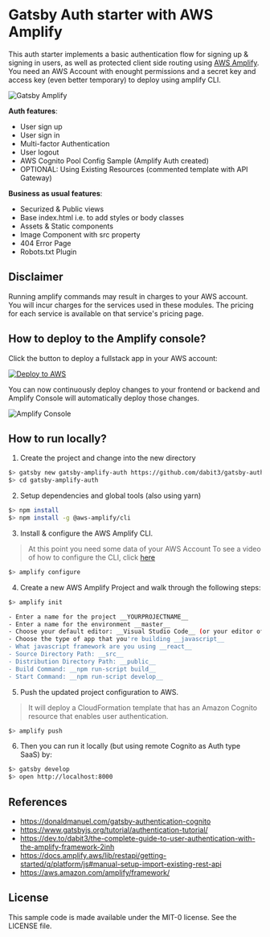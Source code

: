 # Gatsby Auth starter with AWS Amplify

This auth starter implements a basic authentication flow for signing up & signing in users, as well as protected client side routing using [AWS Amplify](https://amplify.aws). You need an AWS Account with enought permissions and a secret key and access key (even better temporary) to deploy using amplify CLI.

![Gatsby Amplify](src/images/gatby-auth.gif)

**Auth features**:

- User sign up
- User sign in
- Multi-factor Authentication
- User logout
- AWS Cognito Pool Config Sample (Amplify Auth created)
- OPTIONAL: Using Existing Resources (commented template with API Gateway)

**Business as usual features**:

- Securized & Public views
- Base index.html i.e. to add styles or body classes
- Assets & Static components
- Image Component with src property
- 404 Error Page
- Robots.txt Plugin

## Disclaimer

Running amplify commands may result in charges to your AWS account. You will incur charges for the services used in these modules. 
The pricing for each service is available on that service's pricing page.

## How to deploy to the Amplify console?

Click the button to deploy a fullstack app in your AWS account:

[![Deploy to AWS](https://img.shields.io/badge/Deploy%20to%20AWS-FF9901?logo=amazon-aws&logoColor=white&labelColor=FF9901)](https://console.aws.amazon.com/amplify/home#/deploy?repo=https://github.com/dabit3/gatsby-auth-starter-aws-amplify)

You can now continuously deploy changes to your frontend or backend and Amplify Console will automatically deploy those changes.

<!-- <img src="https://github.com/swaminator/gatsby-auth-starter-aws-amplify/blob/master/src/images/amplify-console.gif" width="800"/> -->
![Amplify Console](src/images/amplify-console.gif)


## How to run locally?

1. Create the project and change into the new directory

```sh
$> gatsby new gatsby-amplify-auth https://github.com/dabit3/gatsby-auth-starter-aws-amplify
$> cd gatsby-amplify-auth
```

2. Setup dependencies and global tools (also using yarn)

```sh
$> npm install
$> npm install -g @aws-amplify/cli
```

3. Install & configure the AWS Amplify CLI.

> At this point you need some data of your AWS Account
> To see a video of how to configure the CLI, click [here](https://www.youtube.com/watch?v=fWbM5DLh25U)

```sh
$> amplify configure

```

4. Create a new AWS Amplify Project and walk through the following steps:

```sh
$> amplify init

- Enter a name for the project __YOURPROJECTNAME__
- Enter a name for the environment __master__
- Choose your default editor: __Visual Studio Code__ (or your editor of choice)
- Choose the type of app that you're building __javascript__
- What javascript framework are you using __react__
- Source Directory Path: __src__
- Distribution Directory Path: __public__
- Build Command: __npm run-script build__
- Start Command: __npm run-script develop__

```

5. Push the updated project configuration to AWS. 

> It will deploy a CloudFormation template that has an Amazon Cognito resource that enables user authentication.

```sh
$> amplify push
```

6. Then you can run it locally (but using remote Cognito as Auth type SaaS) by:

```sh
$> gatsby develop
$> open http://localhost:8000
```

## References

* https://donaldmanuel.com/gatsby-authentication-cognito
* https://www.gatsbyjs.org/tutorial/authentication-tutorial/
* https://dev.to/dabit3/the-complete-guide-to-user-authentication-with-the-amplify-framework-2inh
* https://docs.amplify.aws/lib/restapi/getting-started/q/platform/js#manual-setup-import-existing-rest-api
* https://aws.amazon.com/amplify/framework/


## License

This sample code is made available under the MIT-0 license. See the LICENSE file.

